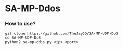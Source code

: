 # SA-MP-Ddos

### How to use?
```
git clone https://github.com/TheJay06/SA-MP-UDP-DoS
cd SA-MP-UDP-DoS
python2 sa-mp-ddos.py <ip> <port>
```
